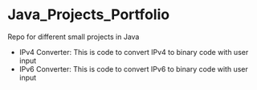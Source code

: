# Java_Projects_Portfolio
Repo for different small projects in Java

* IPv4 Converter: This is code to convert IPv4 to binary code with user input
* IPv6 Converter: This is code to convert IPv6 to binary code with user input
